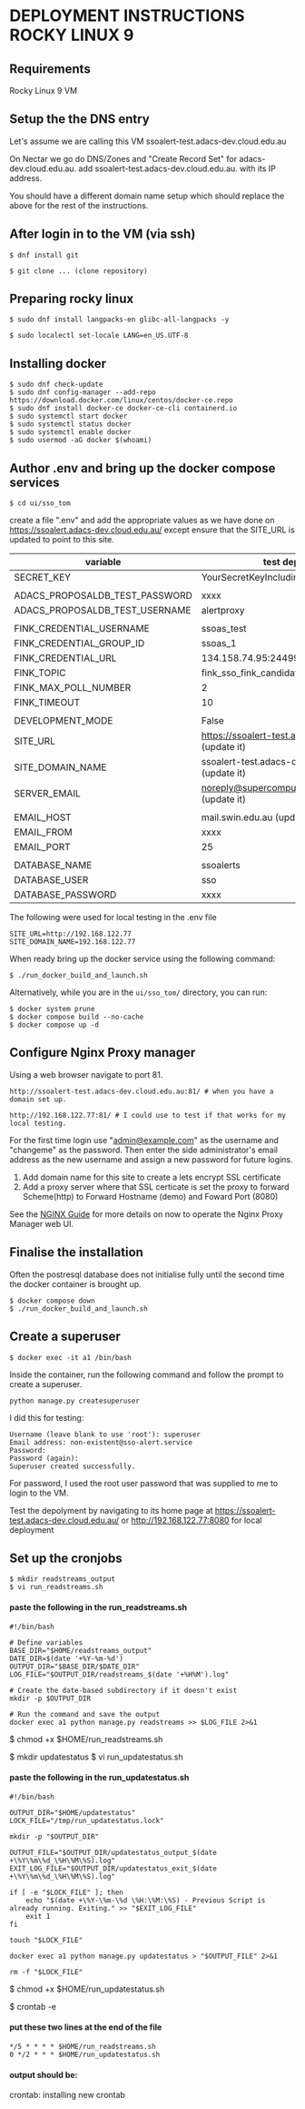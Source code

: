 # DEPLOYMENT INSTRUCTIONS ROCKY LINUX 9

## Requirements

Rocky Linux 9 VM

## Setup the the DNS entry

Let's assume we are calling this VM ssoalert-test.adacs-dev.cloud.edu.au

On Nectar we go do DNS/Zones and "Create Record Set" for adacs-dev.cloud.edu.au.  add ssoalert-test.adacs-dev.cloud.edu.au. with its IP address.

You should have a different domain name setup which should replace the above for the rest of the instructions.


## After login in to the VM (via ssh)

```
$ dnf install git
```
```
$ git clone ... (clone repository)
```

## Preparing rocky linux
```
$ sudo dnf install langpacks-en glibc-all-langpacks -y
```
```
$ sudo localectl set-locale LANG=en_US.UTF-8
```

## Installing docker
```
$ sudo dnf check-update
$ sudo dnf config-manager --add-repo https://download.docker.com/linux/centos/docker-ce.repo
$ sudo dnf install docker-ce docker-ce-cli containerd.io
$ sudo systemctl start docker
$ sudo systemctl status docker
$ sudo systemctl enable docker
$ sudo usermod -aG docker $(whoami)
```

## Author .env and bring up the docker compose services
```
$ cd ui/sso_tom
```

create a file ".env" and add the appropriate values as we have done on https://ssoalert.adacs-dev.cloud.edu.au/
except ensure that the SITE_URL is updated to point to this site.

| variable                       | test depolyment                                          |
|--------------------------------|----------------------------------------------------------|
| SECRET_KEY                     | YourSecretKeyIncludingSymbolsAndNumbers                  |
|                                |                                                          |
| ADACS_PROPOSALDB_TEST_PASSWORD | xxxx                                                     |
| ADACS_PROPOSALDB_TEST_USERNAME | alertproxy                                               |
|                                |                                                          |
| FINK_CREDENTIAL_USERNAME       | ssoas_test                                               |
| FINK_CREDENTIAL_GROUP_ID       | ssoas_1                                                  |
| FINK_CREDENTIAL_URL            | 134.158.74.95:24499                                      |
| FINK_TOPIC                     | fink_sso_fink_candidates_zt                              |
| FINK_MAX_POLL_NUMBER           | 2                                                        |
| FINK_TIMEOUT                   | 10                                                       |
|                                |                                                          |
| DEVELOPMENT_MODE               | False                                                    |
| SITE_URL                       | https://ssoalert-test.adacs-dev.cloud.edu.au (update it) |
| SITE_DOMAIN_NAME               | ssoalert-test.adacs-dev.cloud.edu.au (update it)         |
| SERVER_EMAIL                   | noreply@supercomputing.swin.edu.au (update it)           |
|                                |                                                          |
| EMAIL_HOST                     | mail.swin.edu.au (update it)                             |
| EMAIL_FROM                     | xxxx                                                     |
| EMAIL_PORT                     | 25                                                       |
|                                |                                                          |
| DATABASE_NAME                  | ssoalerts                                                |
| DATABASE_USER                  | sso                                                      |
| DATABASE_PASSWORD              | xxxx                                                     |

The following were used for local testing in the .env file

```
SITE_URL=http://192.168.122.77
SITE_DOMAIN_NAME=192.168.122.77
```

When ready bring up the docker service using the following command:

```
$ ./run_docker_build_and_launch.sh
```

Alternatively, while you are in the `ui/sso_tom/` directory, you can run:

```
$ docker system prune
$ docker compose build --no-cache
$ docker compose up -d
```

## Configure Nginx Proxy manager

Using a web browser navigate to port 81.
```
http://ssoalert-test.adacs-dev.cloud.edu.au:81/ # when you have a domain set up.
```

```
http://192.168.122.77:81/ # I could use to test if that works for my local testing.
```

For the first time login use "admin@example.com" as the username and "changeme" as the password.
Then enter the side administrator's email address as the new username and assign a new password for future logins.

1. Add domain name for this site to create a lets encrypt SSL certificate
2. Add a proxy server where that SSL certicate is set the proxy to forward Scheme(http) to Forward Hostname (demo) and Foward Port (8080)

See the [NGINX Guide](https://nginxproxymanager.com/guide/) for more details on now to operate the Nginx Proxy Manager web UI.

## Finalise the installation
Often the postresql database does not initialise fully until the second time the docker container is brought up.

```
$ docker compose down
$ ./run_docker_build_and_launch.sh
```

## Create a superuser

```
$ docker exec -it a1 /bin/bash
```

Inside the container, run the following command and follow the prompt to create a superuser.

```
python manage.py createsuperuser
```

I did this for testing:
```
Username (leave blank to use 'root'): superuser
Email address: non-existent@sso-alert.service
Password: 
Password (again): 
Superuser created successfully.
```
For password, I used the root user password that was supplied to me to login to the VM.

Test the depolyment by navigating to its home page at https://ssoalert-test.adacs-dev.cloud.edu.au/ or http://192.168.122.77:8080 for local deployment

## Set up the cronjobs

```
$ mkdir readstreams_output
$ vi run_readstreams.sh 
```

#### paste the following in the run_readstreams.sh
```
#!/bin/bash

# Define variables
BASE_DIR="$HOME/readstreams_output"
DATE_DIR=$(date '+%Y-%m-%d')
OUTPUT_DIR="$BASE_DIR/$DATE_DIR"
LOG_FILE="$OUTPUT_DIR/readstreams_$(date '+%H%M').log"

# Create the date-based subdirectory if it doesn't exist
mkdir -p $OUTPUT_DIR

# Run the command and save the output
docker exec a1 python manage.py readstreams >> $LOG_FILE 2>&1
```

$ chmod +x $HOME/run_readstreams.sh 

$ mkdir updatestatus
$ vi run_updatestatus.sh 

#### paste the following in the run_updatestatus.sh
```
#!/bin/bash

OUTPUT_DIR="$HOME/updatestatus"
LOCK_FILE="/tmp/run_updatestatus.lock"

mkdir -p "$OUTPUT_DIR"

OUTPUT_FILE="$OUTPUT_DIR/updatestatus_output_$(date +\%Y\%m\%d_\%H\%M\%S).log"
EXIT_LOG_FILE="$OUTPUT_DIR/updatestatus_exit_$(date +\%Y\%m\%d_\%H\%M\%S).log"

if [ -e "$LOCK_FILE" ]; then
    echo "$(date +\%Y-\%m-\%d \%H:\%M:\%S) - Previous Script is already running. Exiting." >> "$EXIT_LOG_FILE"
    exit 1
fi

touch "$LOCK_FILE"

docker exec a1 python manage.py updatestatus > "$OUTPUT_FILE" 2>&1

rm -f "$LOCK_FILE"
```

$ chmod +x $HOME/run_updatestatus.sh 

$ crontab -e

#### put these two lines at the end of the file
```
*/5 * * * * $HOME/run_readstreams.sh
0 */2 * * * $HOME/run_updatestatus.sh
```

#### output should be:
crontab: installing new crontab
